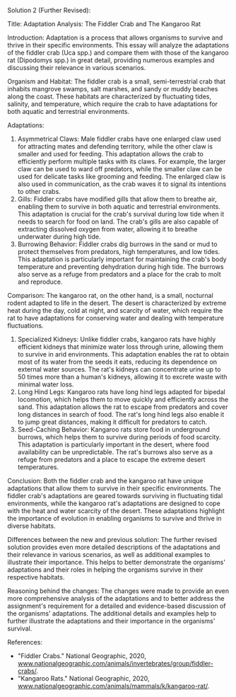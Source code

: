 Solution 2 (Further Revised):

Title: Adaptation Analysis: The Fiddler Crab and The Kangaroo Rat

Introduction:
Adaptation is a process that allows organisms to survive and thrive in their specific environments. This essay will analyze the adaptations of the fiddler crab (Uca spp.) and compare them with those of the kangaroo rat (Dipodomys spp.) in great detail, providing numerous examples and discussing their relevance in various scenarios.

Organism and Habitat:
The fiddler crab is a small, semi-terrestrial crab that inhabits mangrove swamps, salt marshes, and sandy or muddy beaches along the coast. These habitats are characterized by fluctuating tides, salinity, and temperature, which require the crab to have adaptations for both aquatic and terrestrial environments.

Adaptations:
1. Asymmetrical Claws: Male fiddler crabs have one enlarged claw used for attracting mates and defending territory, while the other claw is smaller and used for feeding. This adaptation allows the crab to efficiently perform multiple tasks with its claws. For example, the larger claw can be used to ward off predators, while the smaller claw can be used for delicate tasks like grooming and feeding. The enlarged claw is also used in communication, as the crab waves it to signal its intentions to other crabs.
2. Gills: Fiddler crabs have modified gills that allow them to breathe air, enabling them to survive in both aquatic and terrestrial environments. This adaptation is crucial for the crab's survival during low tide when it needs to search for food on land. The crab's gills are also capable of extracting dissolved oxygen from water, allowing it to breathe underwater during high tide.
3. Burrowing Behavior: Fiddler crabs dig burrows in the sand or mud to protect themselves from predators, high temperatures, and low tides. This adaptation is particularly important for maintaining the crab's body temperature and preventing dehydration during high tide. The burrows also serve as a refuge from predators and a place for the crab to molt and reproduce.

Comparison:
The kangaroo rat, on the other hand, is a small, nocturnal rodent adapted to life in the desert. The desert is characterized by extreme heat during the day, cold at night, and scarcity of water, which require the rat to have adaptations for conserving water and dealing with temperature fluctuations.

1. Specialized Kidneys: Unlike fiddler crabs, kangaroo rats have highly efficient kidneys that minimize water loss through urine, allowing them to survive in arid environments. This adaptation enables the rat to obtain most of its water from the seeds it eats, reducing its dependence on external water sources. The rat's kidneys can concentrate urine up to 50 times more than a human's kidneys, allowing it to excrete waste with minimal water loss.
2. Long Hind Legs: Kangaroo rats have long hind legs adapted for bipedal locomotion, which helps them to move quickly and efficiently across the sand. This adaptation allows the rat to escape from predators and cover long distances in search of food. The rat's long hind legs also enable it to jump great distances, making it difficult for predators to catch.
3. Seed-Caching Behavior: Kangaroo rats store food in underground burrows, which helps them to survive during periods of food scarcity. This adaptation is particularly important in the desert, where food availability can be unpredictable. The rat's burrows also serve as a refuge from predators and a place to escape the extreme desert temperatures.

Conclusion:
Both the fiddler crab and the kangaroo rat have unique adaptations that allow them to survive in their specific environments. The fiddler crab's adaptations are geared towards surviving in fluctuating tidal environments, while the kangaroo rat's adaptations are designed to cope with the heat and water scarcity of the desert. These adaptations highlight the importance of evolution in enabling organisms to survive and thrive in diverse habitats.

Differences between the new and previous solution:
The further revised solution provides even more detailed descriptions of the adaptations and their relevance in various scenarios, as well as additional examples to illustrate their importance. This helps to better demonstrate the organisms' adaptations and their roles in helping the organisms survive in their respective habitats.

Reasoning behind the changes:
The changes were made to provide an even more comprehensive analysis of the adaptations and to better address the assignment's requirement for a detailed and evidence-based discussion of the organisms' adaptations. The additional details and examples help to further illustrate the adaptations and their importance in the organisms' survival.

References:
- "Fiddler Crabs." National Geographic, 2020, www.nationalgeographic.com/animals/invertebrates/group/fiddler-crabs/.
- "Kangaroo Rats." National Geographic, 2020, www.nationalgeographic.com/animals/mammals/k/kangaroo-rat/.